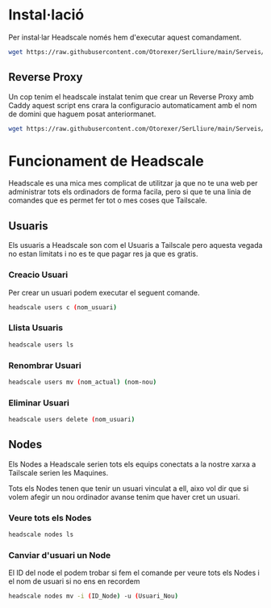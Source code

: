 # Instal·lació
Per instal·lar Headscale només hem d'executar aquest comandament.
```bash
wget https://raw.githubusercontent.com/Otorexer/SerLliure/main/Serveis/Headscale/I-Headscale.sh && bash I-Headscale.sh && rm I-Headscale.sh
```
## Reverse Proxy
Un cop tenim el headscale instalat tenim que crear un Reverse Proxy amb Caddy aquest script ens crara la configuracio automaticament amb el nom de domini que haguem posat anteriormanet.

```bash
wget https://raw.githubusercontent.com/Otorexer/SerLliure/main/Serveis/Headscale/Headscale-Caddy.sh && bash Headscale-Caddy.sh && rm Headscale-Caddy.sh
```

# Funcionament de Headscale
Headscale es una mica mes complicat de utilitzar ja que no te una web per administrar tots els ordinadors de forma facila, pero si que te una linia de comandes que es permet fer tot o mes coses que Tailscale.

## Usuaris
Els usuaris a Headscale son com el Usuaris a Tailscale pero aquesta vegada no estan limitats i no es te que pagar res ja que es gratis.

### Creacio Usuari
Per crear un usuari podem executar el seguent comande.
```bash
headscale users c (nom_usuari)
```
### Llista Usuaris
```bash
headscale users ls
```
### Renombrar Usuari
```bash
headscale users mv (nom_actual) (nom-nou)
```
### Eliminar Usuari
```bash
headscale users delete (nom_usuari)
```

## Nodes
Els Nodes a Headscale serien tots els equips conectats a la nostre xarxa a Tailscale serien les Maquines.

Tots els Nodes tenen que tenir un usuari vinculat a ell, aixo vol dir que si volem afegir un nou ordinador avanse tenim que haver cret un usuari.
### Veure tots els Nodes
```bash
headscale nodes ls
```
### Canviar d'usuari un Node
El ID del node el podem trobar si fem el comande per veure tots els Nodes i el nom de usuari si no ens en recordem 
```bash
headscale nodes mv -i (ID_Node) -u (Usuari_Nou)
```

